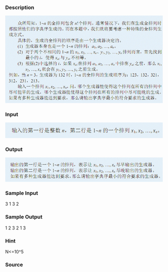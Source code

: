 
### Description
![](/JudgeOnline/upload/201303/1(1).jpg)
### Input
![](/JudgeOnline/upload/201303/2(1).jpg)
### Output
![](/JudgeOnline/upload/201303/3(1).jpg)
### Sample Input
3
1 3 2


### Sample Output
1 2 3
2 1 3

### Hint
N<=10^5
### Source
